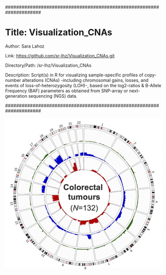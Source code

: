 #####################################################################

# Title: Visualization_CNAs

Author: Sara Lahoz

Link: https://github.com/sr-lhz/Visualization_CNAs.git

Directory/Path: /sr-lhz/Visualization_CNAs

Description: Script(s) in R for visualizing sample-specific profiles of copy-number alterations (CNAs) -including chromosomal gains, losses, and events of loss-of-heterozygosity (LOH)-, based on the log2-ratios & B-Allele Frequency (BAF) parameters as obtained from SNP-array or next-generation sequencing (NGS) data.

#####################################################################

![Example Image - Circa plot to visualize accumulated frequency of chromosomal gains and losses in a cohort of N=132 primary colorectal tumours. ](Circos_Plots_CNAs.png)
